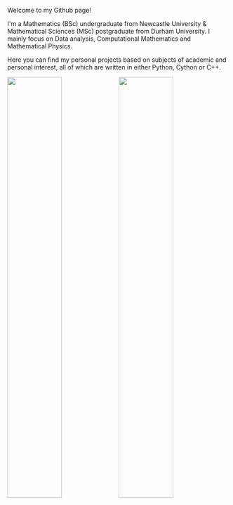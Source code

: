 Welcome to my Github page!

I'm a Mathematics (BSc) undergraduate from Newcastle University & Mathematical Sciences (MSc) postgraduate from Durham University. I mainly focus on Data analysis, Computational Mathematics and Mathematical Physics.

Here you can find my personal projects based on subjects of academic and personal interest, all of which are written in either Python, Cython or C++.
<p>
   <img src="https://github-readme-stats.vercel.app/api/top-langs?username=WinsomeDeer&layout=compact&theme=transparent" width="49.6%" />
   <img src="https://github-readme-stats.vercel.app/api?username=WinsomeDeer&show_icons=true&theme=transparent" width="49.6%" />
</p>
